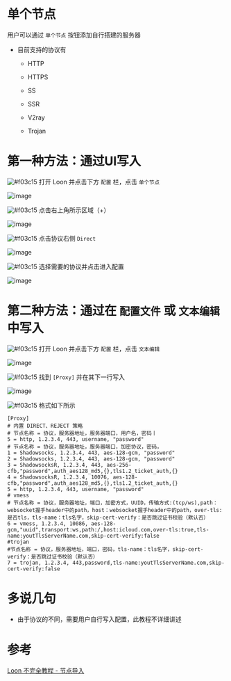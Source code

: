 # 单个节点

用户可以通过 `单个节点` 按钮添加自行搭建的服务器

- 目前支持的协议有

  - HTTP
  
  - HTTPS
  
  - SS
  
  - SSR
  
  - V2ray
  
  - Trojan

# 第一种方法：通过UI写入

![#f03c15](https://placehold.it/15/f03c15/000000?text=+) 打开 Loon 并点击下方 `配置` 栏，点击 `单个节点`

![image](https://raw.githubusercontent.com/chiupam/tutorial-image/master/Loon/Plus/Proxy_UI_1.jpg)

![#f03c15](https://placehold.it/15/f03c15/000000?text=+) 点击右上角所示区域（+）

![image](https://raw.githubusercontent.com/chiupam/tutorial-image/master/Loon/Plus/Proxy_UI_2.jpg)

![#f03c15](https://placehold.it/15/f03c15/000000?text=+) 点击协议右侧 `Direct` 

![image](https://raw.githubusercontent.com/chiupam/tutorial-image/master/Loon/Plus/Proxy_UI_3.jpg)

![#f03c15](https://placehold.it/15/f03c15/000000?text=+) 选择需要的协议并点击进入配置

![image](https://raw.githubusercontent.com/chiupam/tutorial-image/master/Loon/Plus/Proxy_UI_4.jpg)

# 第二种方法：通过在 `配置文件` 或 `文本编辑` 中写入

![#f03c15](https://placehold.it/15/f03c15/000000?text=+) 打开 Loon 并点击下方 `配置` 栏，点击 `文本编辑`

![image](https://raw.githubusercontent.com/chiupam/tutorial-image/master/Loon/Plus/Proxy_Conf_1.jpg)

![#f03c15](https://placehold.it/15/f03c15/000000?text=+) 找到 `[Proxy]` 并在其下一行写入

![image](https://raw.githubusercontent.com/chiupam/tutorial-image/master/Loon/Plus/Proxy_Conf_2.jpg)

![#f03c15](https://placehold.it/15/f03c15/000000?text=+) 格式如下所示

```
[Proxy]
# 内置 DIRECT、REJECT 策略
# 节点名称 = 协议，服务器地址，服务器端口，用户名，密码⼁
5 = http, 1.2.3.4, 443, username, "password"
# 节点名称 = 协议，服务器地址，服务器端口，加密协议，密码，
1 = Shadowsocks, 1.2.3.4, 443, aes-128-gcm, "password"
2 = Shadowsocks, 1.2.3.4, 443, aes-128-gcm, "password"
3 = ShadowsocksR, 1.2.3.4, 443, aes-256-cfb,"password",auth_aes128_md5,{},tls1.2_ticket_auth,{}
4 = ShadowsocksR, 1.2.3.4, 10076, aes-128-cfb,"password",auth_aes128_md5,{},tls1.2_ticket_auth,{}
5 = http, 1.2.3.4, 443, username, "password"
# vmess
# 节点名称 = 协议，服务器地址，端口，加密方式，UUID，传输方式:(tcp/ws),path：websocket握手header中的path，host：websocket握手header中的path，over-tls:是否tls，tls-name：tls名字，skip-cert-verify：是否跳过证书校验（默认否）
6 = vmess, 1.2.3.4, 10086, aes-128-gcm,"uuid",transport:ws,path:/,host:icloud.com,over-tls:true,tls-name:youtTlsServerName.com,skip-cert-verify:false
#trojan
#节点名称 = 协议，服务器地址，端口，密码，tls-name：tls名字，skip-cert-verify：是否跳过证书校验（默认否）
7 = trojan, 1.2.3.4, 443,password,tls-name:youtTlsServerName.com,skip-cert-verify:false
```

# 多说几句

- 由于协议的不同，需要用户自行写入配置，此教程不详细讲述

# 参考

[Loon 不完全教程 - 节点导入](https://www.notion.so/1-9809ce5acf524d868affee8dd5fc0a6e#d8572e22c34e483589a445b174eec2bb)
